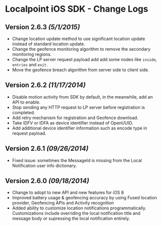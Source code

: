 Localpoint iOS SDK - Change Logs
==========

Version 2.6.3 *(5/1/2015)*
----------------------------
* Change location update method to use significant location update instead of standard location update.
* Change the geofence monitoring algorithm to remove the secondary monitoring regions.
* Change the LP server request payload add add some nodes like `inside`, `entries` and `exit`.
* Move the geofence breach algorithm from server side to client side.

Version 2.6.2 *(11/17/2014)*
----------------------------
* Disable motion activity from SDK by default, in the meanwhile, add an API to enable.
* Stop sending any HTTP request to LP server before registration is completed.
* Add retry mechanism for registration and Geofence download.
* Take IDFV or IDFA as device identifier instead of OpenUUID.
* Add additional device identifier information such as encode type in request payload.

Version 2.6.1 *(09/26/2014)*
----------------------------
* Fixed issue: sometimes the MessageId is missing from the Local Notification user info dictionary.

Version 2.6.0 *(09/18/2014)*
----------------------------
* Change to adopt to new API and new features for iOS 8
* Improved battery usage & geofencing accuracy by using Fused location provider, Geofencing APIs and Activity recognition
* Added ability to customize location notifications programmatically. Customizations include overriding the local notification title and message body or supressing the local notification entirely.

